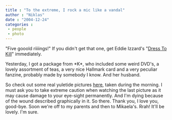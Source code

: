 ```yaml
---
title : "To the extreme, I rock a mic like a vandal"
author : "Niklas"
date : "2004-12-24"
categories : 
 - people
 - photo
---
```


"Five gooold riiiings!" If you didn't get that one, get Eddie Izzard's "[Dress To Kill](http://www.amazon.com/exec/obidos/tg/detail/-/B00003CWOU/102-3231582-9129714?v=glance)" immediately.

Yesterday, I got a package from \*K\*, who included some weird DVD's, a lovely assortment of teas, a very nice Hallmark card and a very peculiar fanzine, probably made by somebody I know. And her husband.

So check out some real yuletide pictures [here](https://niklasblog.com/bilder/2004-12-24), taken during the morning. I must ask you to take extreme caution when watching the last picture as it may cause damage to your eye-sight permanently. And I'm dying because of the wound described graphically in it. So there. Thank you, I love you, good-bye. Soon we're off to my parents and then to Mikaela's. Rrah! It'll be lovely. I'm sure.
